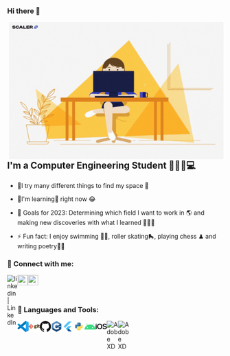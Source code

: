 ### Hi there 👋

<img align="right" alt="GIF" src="giphy (2).gif" width="500" height="320" />

## I'm a Computer Engineering Student 👩🏻‍🎓💻
- 💫I try many different things to find my space 💫
- 🔭I'm learning🌱 right now 😂

- 🧭 Goals for 2023: Determining which field I want to work in 🌎
                    and making new discoveries with what I learned 🕵🏻‍♀️

- ⚡ Fun fact: I enjoy swimming 🏊‍♀️, roller skating🛼, playing chess ♟ and writing poetry✍🏻

### 📩 Connect with me:

[<img align="left" alt="linkedin | LinkedIn" width="24px" src="https://www.google.com/url?sa=i&url=https%3A%2F%2Fwww.citypng.com%2Fphoto%2F12464%2Fhd-simple-square-blue-linkedin-icon-transparent-png&psig=AOvVaw2RGaZZBT6gUVjyvo-jaBn9&ust=1690660843075000&source=images&cd=vfe&opi=89978449&ved=0CBEQjRxqFwoTCICQ6eWYsoADFQAAAAAdAAAAABAD"/>][linkedin]
[<img align="left" height="24" width="24" src="https://www.google.com/url?sa=i&url=https%3A%2F%2Fwww.pngegg.com%2Ftr%2Fpng-nwfri&psig=AOvVaw0zbaC4WMnKwPt9yoCUsX62&ust=1690661002066000&source=images&cd=vfe&opi=89978449&ved=0CBEQjRxqFwoTCKihr5qZsoADFQAAAAAdAAAAABAD" />][instagram]
[<img align="left" height="24" width="24" src="https://www.google.com/url?sa=i&url=https%3A%2F%2Fwww.vecteezy.com%2Ffree-vector%2Fgmail-icon&psig=AOvVaw0fk3WTkMXhxtIgXmCm3OH-&ust=1690661045324000&source=images&cd=vfe&opi=89978449&ved=0CBEQjRxqFwoTCKiryayZsoADFQAAAAAdAAAAABAD" />][gmail]


<br />


[instagram]: https://www.instagram.com/sky_code_weaver
[linkedin]:https://www.linkedin.com/in/semanur-orhan-262372259/?originalSubdomain=tr
[gmail]: mailto:semanurorhan24@gmail.com
<br />

### 🔧 Languages and Tools:

[<img align="left" alt="Visual Studio Code" width="26px" src="https://raw.githubusercontent.com/github/explore/80688e429a7d4ef2fca1e82350fe8e3517d3494d/topics/visual-studio-code/visual-studio-code.png" />][vsCode]
[<img align="left" alt="Git" width="26px" src="https://raw.githubusercontent.com/github/explore/80688e429a7d4ef2fca1e82350fe8e3517d3494d/topics/git/git.png" />][Git]
[<img align="left" alt="GitHub" width="26px" src="https://raw.githubusercontent.com/github/explore/78df643247d429f6cc873026c0622819ad797942/topics/github/github.png" />][github]
[<img align="left" alt="GitHub" width="26px" 
src="https://raw.githubusercontent.com/github/explore/cebd63002168a05a6a642f309227eefeccd92950/topics/cpp/cpp.png"/>][C++]
[<img align="left" alt="Flutter" width="26px" src="https://raw.githubusercontent.com/github/explore/cebd63002168a05a6a642f309227eefeccd92950/topics/flutter/flutter.png" />][Flutter]
[<img align="left" alt="Python" width="26px" src="https://raw.githubusercontent.com/github/explore/cebd63002168a05a6a642f309227eefeccd92950/topics/python/python.png" />][Python]
[<img align="left" alt="Android" width="26px" src="https://raw.githubusercontent.com/github/explore/80688e429a7d4ef2fca1e82350fe8e3517d3494d/topics/android/android.png" />][Android]
[<img align="left" alt="Ios" width="26px" src="https://raw.githubusercontent.com/github/explore/cebd63002168a05a6a642f309227eefeccd92950/topics/ios/ios.png" />][IOS]
[<img align="left" alt="Adobe XD" width="26px" src="https://upload.wikimedia.org/wikipedia/commons/thumb/c/c2/Adobe_XD_CC_icon.svg/1200px-Adobe_XD_CC_icon.svg.png" />][Xd]
[<img align="left" alt="Adobe XD" width="26px" src="https://www.google.com/url?sa=i&url=https%3A%2F%2Fuxwing.com%2Fcanva-icon%2F&psig=AOvVaw2-LosOF3BmXlbBf3udggjo&ust=1690661575749000&source=images&cd=vfe&opi=89978449&ved=0CBEQjRxqFwoTCKCM4aubsoADFQAAAAAdAAAAABAD" />][Canva]
<br />

[Flutter]: https://flutter.dev/
[vsCode]: https://code.visualstudio.com/
[Git]: https://git-scm.com/
[Android]: https://www.android.com/
[github]: https://github.com/SemanurOrhan
[Python]: https://www.python.org/
[IOS]: https://www.apple.com/ios/ios-14/
[Xd]: https://www.adobe.com/products/xd.html
[Canva]: https://www.canva.com/tr_tr/
[C++]: https://isocpp.org/
<br />
<br />
